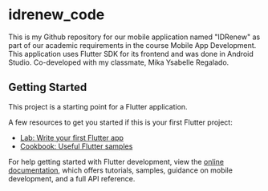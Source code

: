 # idrenew_code

This is my Github repository for our mobile application named "IDRenew" as part of our academic requirements in the course Mobile App Development. This application uses Flutter SDK for its frontend and was done in Android Studio. Co-developed with my classmate, Mika Ysabelle Regalado.

## Getting Started

This project is a starting point for a Flutter application.

A few resources to get you started if this is your first Flutter project:

- [Lab: Write your first Flutter app](https://docs.flutter.dev/get-started/codelab)
- [Cookbook: Useful Flutter samples](https://docs.flutter.dev/cookbook)

For help getting started with Flutter development, view the
[online documentation](https://docs.flutter.dev/), which offers tutorials,
samples, guidance on mobile development, and a full API reference.
